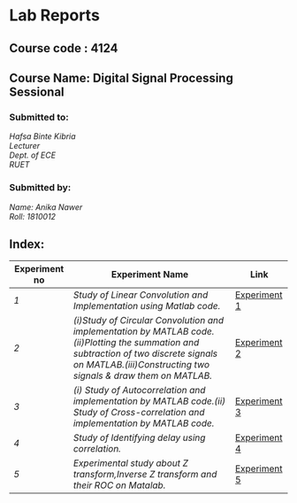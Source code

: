 
# Lab Reports
## Course code : 4124
## Course Name: Digital Signal Processing Sessional

### Submitted to:
*Hafsa Binte Kibria*
<br>
*Lecturer*
<br>
*Dept. of ECE* 
<br>
*RUET*

### Submitted by:	
*Name:  Anika Nawer*   
*Roll:    1810012*

## Index:
| Experiment no | Experiment Name | Link |
| --- | --- | --- |
| *1* | *Study of Linear Convolution and Implementation using Matlab code.* | [Experiment 1](https://github.com/Anika-nawer/ECE-4124-DSP-Lab-Reports/blob/main/Lab%2001/README.md) |
| *2* | *(i)Study of Circular Convolution and implementation by MATLAB code.(ii)Plotting the summation and subtraction of two discrete signals on   MATLAB.(iii)Constructing two signals & draw them on MATLAB.* | [Experiment 2](https://github.com/Anika-nawer/ECE-4124-DSP-Lab-Reports/blob/main/Lab%2002/README.md) |
| *3* | *(i) Study of Autocorrelation and implementation by MATLAB code.(ii) Study of Cross-correlation and implementation by MATLAB code.* | [Experiment 3](https://github.com/Anika-nawer/ECE-4124-DSP-Lab-Reports/blob/main/Lab%2003/README.md) |
| *4* | *Study of Identifying delay using correlation.* | [Experiment 4](https://github.com/Anika-nawer/ECE-4124-DSP-Lab-Reports/blob/main/Lab%2004/README.md) |
| *5* | *Experimental study about Z transform,Inverse Z transform and their ROC on Matalab.* | [Experiment 5](https://github.com/Anika-nawer/ECE-4124-DSP-Lab-Reports/blob/main/Lab%2005/README.md) |
